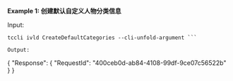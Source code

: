 **Example 1: 创建默认自定义人物分类信息**



Input: 

```
tccli ivld CreateDefaultCategories --cli-unfold-argument ```

Output: 
```
{
    "Response": {
        "RequestId": "400ceb0d-ab84-4108-99df-9ce07c56522b"
    }
}
```

